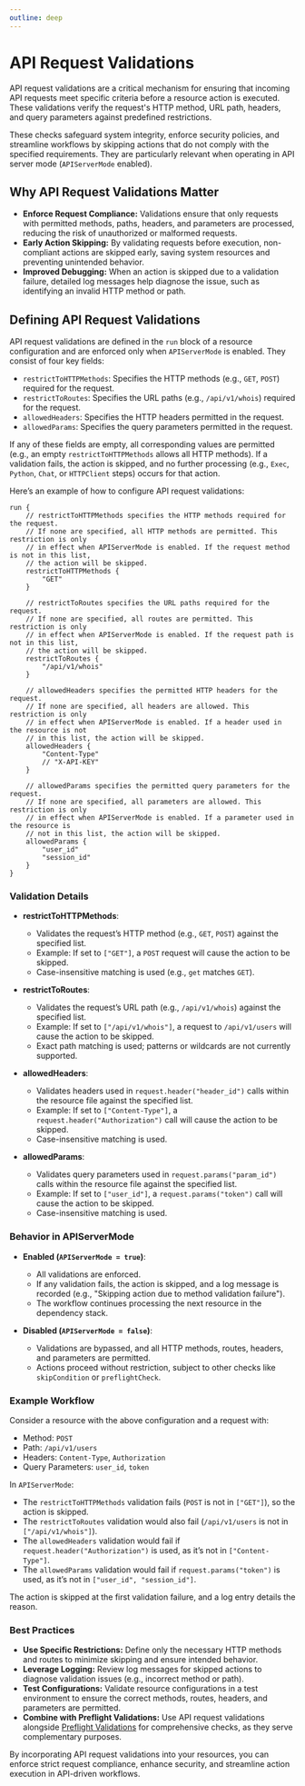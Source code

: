 ```yaml
---
outline: deep
---
```


# API Request Validations

API request validations are a critical mechanism for ensuring that incoming API requests meet specific criteria before a resource action is executed. These validations verify the request's HTTP method, URL path, headers, and query parameters against predefined restrictions.

These checks safeguard system integrity, enforce security policies, and streamline workflows by skipping actions that do not comply with the specified requirements. They are particularly relevant when operating in API server mode (`APIServerMode` enabled).

## Why API Request Validations Matter

- **Enforce Request Compliance:** Validations ensure that only requests with permitted methods, paths, headers, and parameters are processed, reducing the risk of unauthorized or malformed requests.
- **Early Action Skipping:** By validating requests before execution, non-compliant actions are skipped early, saving system resources and preventing unintended behavior.
- **Improved Debugging:** When an action is skipped due to a validation failure, detailed log messages help diagnose the issue, such as identifying an invalid HTTP method or path.

## Defining API Request Validations

API request validations are defined in the `run` block of a resource configuration and are enforced only when `APIServerMode` is enabled. They consist of four key fields:

- `restrictToHTTPMethods`: Specifies the HTTP methods (e.g., `GET`, `POST`) required for the request.
- `restrictToRoutes`: Specifies the URL paths (e.g., `/api/v1/whois`) required for the request.
- `allowedHeaders`: Specifies the HTTP headers permitted in the request.
- `allowedParams`: Specifies the query parameters permitted in the request.

If any of these fields are empty, all corresponding values are permitted (e.g., an empty `restrictToHTTPMethods` allows all HTTP methods). If a validation fails, the action is skipped, and no further processing (e.g., `Exec`, `Python`, `Chat`, or `HTTPClient` steps) occurs for that action.

Here’s an example of how to configure API request validations:

```apl
run {
    // restrictToHTTPMethods specifies the HTTP methods required for the request.
    // If none are specified, all HTTP methods are permitted. This restriction is only
    // in effect when APIServerMode is enabled. If the request method is not in this list,
    // the action will be skipped.
    restrictToHTTPMethods {
        "GET"
    }

    // restrictToRoutes specifies the URL paths required for the request.
    // If none are specified, all routes are permitted. This restriction is only
    // in effect when APIServerMode is enabled. If the request path is not in this list,
    // the action will be skipped.
    restrictToRoutes {
        "/api/v1/whois"
    }

    // allowedHeaders specifies the permitted HTTP headers for the request.
    // If none are specified, all headers are allowed. This restriction is only
    // in effect when APIServerMode is enabled. If a header used in the resource is not
    // in this list, the action will be skipped.
    allowedHeaders {
        "Content-Type"
        // "X-API-KEY"
    }

    // allowedParams specifies the permitted query parameters for the request.
    // If none are specified, all parameters are allowed. This restriction is only
    // in effect when APIServerMode is enabled. If a parameter used in the resource is
    // not in this list, the action will be skipped.
    allowedParams {
        "user_id"
        "session_id"
    }
}
```

### Validation Details

- **restrictToHTTPMethods**:
  - Validates the request’s HTTP method (e.g., `GET`, `POST`) against the specified list.
  - Example: If set to `["GET"]`, a `POST` request will cause the action to be skipped.
  - Case-insensitive matching is used (e.g., `get` matches `GET`).

- **restrictToRoutes**:
  - Validates the request’s URL path (e.g., `/api/v1/whois`) against the specified list.
  - Example: If set to `["/api/v1/whois"]`, a request to `/api/v1/users` will cause the action to be skipped.
  - Exact path matching is used; patterns or wildcards are not currently supported.

- **allowedHeaders**:
  - Validates headers used in `request.header("header_id")` calls within the resource file against the specified list.
  - Example: If set to `["Content-Type"]`, a `request.header("Authorization")` call will cause the action to be skipped.
  - Case-insensitive matching is used.

- **allowedParams**:
  - Validates query parameters used in `request.params("param_id")` calls within the resource file against the specified list.
  - Example: If set to `["user_id"]`, a `request.params("token")` call will cause the action to be skipped.
  - Case-insensitive matching is used.

### Behavior in APIServerMode

- **Enabled (`APIServerMode = true`)**:
  - All validations are enforced.
  - If any validation fails, the action is skipped, and a log message is recorded (e.g., "Skipping action due to method validation failure").
  - The workflow continues processing the next resource in the dependency stack.

- **Disabled (`APIServerMode = false`)**:
  - Validations are bypassed, and all HTTP methods, routes, headers, and parameters are permitted.
  - Actions proceed without restriction, subject to other checks like `skipCondition` or `preflightCheck`.

### Example Workflow

Consider a resource with the above configuration and a request with:
- Method: `POST`
- Path: `/api/v1/users`
- Headers: `Content-Type`, `Authorization`
- Query Parameters: `user_id`, `token`

In `APIServerMode`:
- The `restrictToHTTPMethods` validation fails (`POST` is not in `["GET"]`), so the action is skipped.
- The `restrictToRoutes` validation would also fail (`/api/v1/users` is not in `["/api/v1/whois"]`).
- The `allowedHeaders` validation would fail if `request.header("Authorization")` is used, as it’s not in `["Content-Type"]`.
- The `allowedParams` validation would fail if `request.params("token")` is used, as it’s not in `["user_id", "session_id"]`.

The action is skipped at the first validation failure, and a log entry details the reason.

### Best Practices

- **Use Specific Restrictions:** Define only the necessary HTTP methods and routes to minimize skipping and ensure intended behavior.
- **Leverage Logging:** Review log messages for skipped actions to diagnose validation issues (e.g., incorrect method or path).
- **Test Configurations:** Validate resource configurations in a test environment to ensure the correct methods, routes, headers, and parameters are permitted.
- **Combine with Preflight Validations:** Use API request validations alongside [Preflight Validations](/getting-started/resources/validations.md) for comprehensive checks, as they serve complementary purposes.

By incorporating API request validations into your resources, you can enforce strict request compliance, enhance security, and streamline action execution in API-driven workflows.
